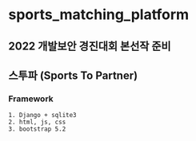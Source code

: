 # sports_matching_platform

## 2022 개발보안 경진대회 본선작 준비
## 스투파 (Sports To Partner)

### Framework

```
1. Django + sqlite3
2. html, js, css
3. bootstrap 5.2
```
